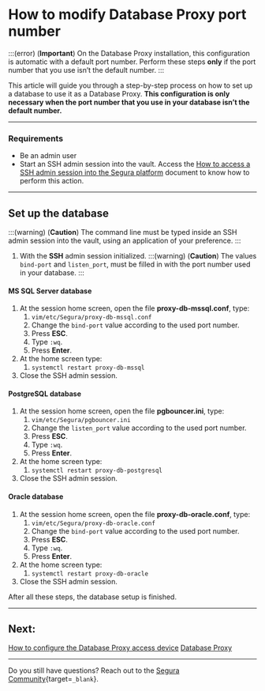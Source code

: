 # How to modify Database Proxy port number

:::(error) (**Important**)
On the Database Proxy installation, this configuration is automatic with a default port number. Perform these steps **only** if the port number that you use isn’t the default number.
:::

This article will guide you through a step-by-step process on how to set up a database to use it as a Database Proxy. **This configuration is only necessary when the port number that you use in your database isn’t the default number.**

---
### Requirements

* Be an admin user
* Start an SSH admin session into the vault. Access the [How to access a SSH admin session into the Segura platform](/v4/docs/administration-ssh-access) document to know how to perform this action.

---
## Set up the database
:::(warning) (**Caution**)
The command line must be typed inside an SSH admin session into the vault, using an application of your preference.
:::

1. With the **SSH** admin session initialized.
    :::(warning) (**Caution**)
    The values `bind-port` and `listen_port`, must be filled in with the port number used in your database.
    :::

#### MS SQL Server database

1. At the session home screen, open the file **proxy-db-mssql.conf**, type:
    1. `vim/etc/Segura/proxy-db-mssql.conf`
    2. Change the `bind-port` value according to the used port number.
    3. Press **ESC**.
    4. Type `:wq`.
    5. Press **Enter**.
2. At the home screen type:
    1. `systemctl restart proxy-db-mssql`
3. Close the SSH admin session.

#### PostgreSQL database

1. At the session home screen, open the file **pgbouncer.ini**, type:
    1. `vim/etc/Segura/pgbouncer.ini`
    2. Change the `listen_port` value according to the used port number.
    3. Press **ESC**.
    4. Type `:wq`.
    5. Press **Enter**.
2. At the home screen type:
    1. `systemctl restart proxy-db-postgresql`
3. Close the SSH admin session.

#### Oracle database

1. At the session home screen, open the file **proxy-db-oracle.conf**, type:
    1. `vim/etc/Segura/proxy-db-oracle.conf`
    2. Change the `bind-port` value according to the used port number.
    3. Press **ESC**.
    4. Type `:wq`.
    5. Press **Enter**.
2. At the home screen type:
    1. `systemctl restart proxy-db-oracle`
3. Close the SSH admin session.

After all these steps, the database setup is finished.

---
## Next:
[How to configure the Database Proxy access device](/v4/docs/pam-session-how-to-configure-the-database-proxy-access-device)
[Database Proxy](/v4/docs/pam-session-about-database-proxy)

---
Do you still have questions? Reach out to the [Segura Community](https://community.Segura.io/){target=`_blank`}.